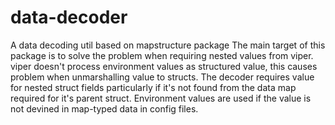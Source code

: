 # data-decoder
A data decoding util based on mapstructure package
The main target of this package is to solve the problem when requiring nested values from viper. viper doesn't process environment values as structured value, this causes problem when unmarshalling value to structs.
The decoder requires value for nested struct fields particularly if it's not found from the data map required for it's parent struct. Environment values are used if the value is not devined in map-typed data in config files.
